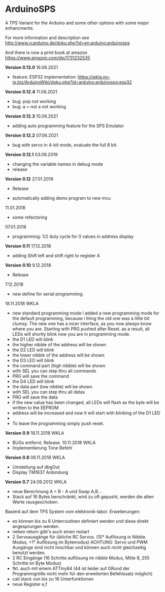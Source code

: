 # ArduinoSPS

A TPS Variant for the Arduino and some other options with some major enhancments.

For more information and description see 
http://www.rcarduino.de/doku.php?id=en:arduino:arduinosps

And there is now a print book at amazon 
https://www.amazon.com/dp/1731232535


**Version 0.13.0**
  16.06.2021
  * feature: ESP32 implementation: https://wkla.no-ip.biz/ArduinoWiki/doku.php?id=arduino:arduinosps:esp32

**Version 0.12.4**
  11.06.2021

  * bug: pop not working
  * bug: a = not a not working

**Version 0.12.3**
  10.06.2021

  * adding auto programming feature for the SPS Emulator

**Version 0.12.2**
  07.06.2021

  * bug with servo in 4-bit mode, evaluate the full 8 bit.

**Version 0.12.1**
  03.09.2019

  * changing the variable names in debug mode
  * release

**Version 0.12**
  27.01.2019
  * Release

  * automatically adding demo program to new mcu

  11.01.2018

  * some refactoring

  07.01.2018
  * programming: 1/2 duty cycle for 0 values in address display

**Version 0.11**
  17.12.2018
  * adding Shift left and shift right to register A


**Version 0.10**
  9.12.2018
  * Release

  7.12.2018
  * new define for serial programming

  18.11.2018 WKLA
  * new standard programming mode
    I added a new programming mode for the default programming, because i thing the old one was a little bit clumsy.
    The new one has a nicer interface, as you now always know where you are.
    Starting with PRG pushed after Reset.
    as a result, all LEDs will shortly blink
    now you are in programming mode.
  * the D1 LED will blink
  * the higher nibble of the address will be shown
  * the D2 LED will blink
  * the lower nibble of the address will be shown
  * the D3 LED will blink
  * the command part (high nibble) will be shown
  * with SEL you can step thru all commands
  * PRG will save the command
  * the D4 LED will blink 
  * the data part (low nibble) will be shown
  * with SEL you can step thru all datas
  * PRG will save the data
  * if the new value has been changed, all LEDs will flash as the byte will be written to the EEPROM
  * address will be increased and now it will start with blinking of the D1 LED
  * 
  * To leave the programming simply push reset.

**Version 0.9**
  18.11.2018 WKLA
  * BUGs entfernt. Release.
    10.11.2018 WKLA
  * Implementierung Tone Befehl

**Version 0.8**
  06.11.2018 WKLA
  * Umstellung auf dbgOut
  * Display TM1637 Anbindung

**Version 0.7**
  24.09.2012 WKLA
  * neue Berechnung A = B - A und Swap A,B...
  * Stack auf 16 Bytes berschränkt, wird zu oft gepusht, werden die alten Werte rausgeschoben.

  Basierd auf dem TPS System vom elektronik-labor.
  Erweiterungen:
  * es können bis zu 6 Unterroutinen definiert werden und diese direkt angesprungen werden.
  * neben return gibt's auch einen restart
  * 2 Servoausgänge für übliche RC Servos. (10° Auflösung in Nibble Modus, <1° Auflösung im Bytemodus)
    ACHTUNG: Servo und PWM Ausgänge sind nicht mischbar und können auch nicht gleichzeitig benutzt werden.
  * 2 RC Eingänge (16 Schritte auflösung im nibble Modus, Mitte 8, 255 Schritte im Byte Modus)
  * fkt. auch mit einem ATTiny84 (44 ist leider auf GRund der Programmgröße nicht mehr für den erweiterten Befehlssatz möglich)
  * call stack von bis zu 16 Unterfunktionen
  * neue Register e,f
